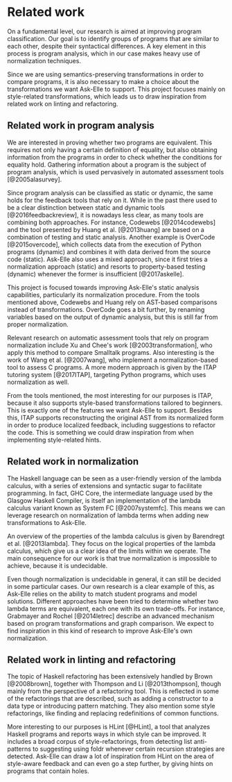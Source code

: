 # Related work

On a fundamental level, our research is aimed at improving program classification. Our goal is to identify groups of programs that are similar to each other, despite their syntactical differences. A key element in this process is program analysis, which in our case makes heavy use of normalization techniques.

Since we are using semantics-preserving transformations in order to compare programs, it is also necessary to make a choice about the transformations we want Ask-Elle to support. This project focuses mainly on style-related transformations, which leads us to draw inspiration from related work on linting and refactoring.

## Related work in program analysis

We are interested in proving whether two programs are equivalent. This requires not only having a certain definition of equality, but also obtaining information from the programs in order to check whether the conditions for equality hold. Gathering information about a program is the subject of program analysis, which is used pervasively in automated assessment tools  [@2005alasurvey].

Since program analysis can be classified as static or dynamic, the same holds for the feedback tools that rely on it. While in the past there used to be a clear distinction between static and dynamic tools [@2016feedbackreview], it is nowadays less clear, as many tools are combining both approaches. For instance, Codewebs [@2014codewebs] and the tool presented by Huang et al. [@2013huang] are based on a combination of testing and static analysis. Another example is OverCode [@2015overcode], which collects data from the execution of Python programs (dynamic) and combines it with data derived from the source code (static). Ask-Elle also uses a mixed approach, since it first tries a normalization approach (static) and resorts to property-based testing (dynamic) whenever the former is insufficient [@2017askelle].

This project is focused towards improving Ask-Elle's static analysis capabilities, particularly its normalization procedure. From the tools mentioned above, Codewebs and Huang rely on AST-based comparisons instead of transformations. OverCode goes a bit further, by renaming variables based on the output of dynamic analysis, but this is still far from proper normalization.

Relevant research on automatic assessment tools that rely on program normalization include Xu and Chee's work [@2003transformation], who apply this method to compare Smalltalk programs. Also interesting is the work of Wang et al. [@2007wang], who implement a normalization-based tool to assess C programs. A more modern approach is given by the ITAP tutoring system [@2017ITAP], targeting Python programs, which uses normalization as well.

From the tools mentioned, the most interesting for our purposes is ITAP, because it also supports style-based transformations tailored to beginners. This is exactly one of the features we want Ask-Elle to support. Besides this, ITAP supports reconstructing the original AST from its normalized form in order to produce localized feedback, including suggestions to refactor the code. This is something we could draw inspiration from when implementing style-related hints.

## Related work in normalization

The Haskell language can be seen as a user-friendly version of the lambda calculus, with a series of extensions and syntactic sugar to facilitate programming. In fact, GHC Core, the intermediate language used by the Glasgow Haskell Compiler, is itself an implementation of the lambda calculus variant known as System FC [@2007systemfc]. This means we can leverage research on normalization of lambda terms when adding new transformations to Ask-Elle.

An overview of the properties of the lambda calculus is given by Barendregt et al. [@2013lambda]. They focus on the logical properties of the lambda calculus, which give us a clear idea of the limits within we operate. The main consequence for our work is that true normalization is impossible to achieve, because it is undecidable.

Even though normalization is undecidable in general, it can still be decided in some particular cases. Our own research is a clear example of this, as Ask-Elle relies on the ability to match student programs and model solutions. Different approaches have been tried to determine whether two lambda terms are equivalent, each one with its own trade-offs. For instance, Grabmayer and Rochel [@2014letrec] describe an advanced mechanism based on program transformations and graph comparison. We expect to find inspiration in this kind of research to improve Ask-Elle's own normalization.

## Related work in linting and refactoring

The topic of Haskell refactoring has been extensively handled by Brown [@2008brown], together with Thompson and Li [@2013thompson], though mainly from the perspective of a refactoring tool. This is reflected in some of the refactorings that are described, such as adding a constructor to a data type or introducing pattern matching. They also mention some style refactorings, like finding and replacing redefinitions of common functions.

More interesting to our purposes is HLint [@HLint], a tool that analyzes Haskell programs and reports ways in which style can be improved. It includes a broad corpus of style-refactorings, from detecting list anti-patterns to suggesting using foldr whenever certain recursion strategies are detected. Ask-Elle can draw a lot of inspiration from HLint on the area of style-aware feedback and can even go a step further, by giving hints on programs that contain holes.
